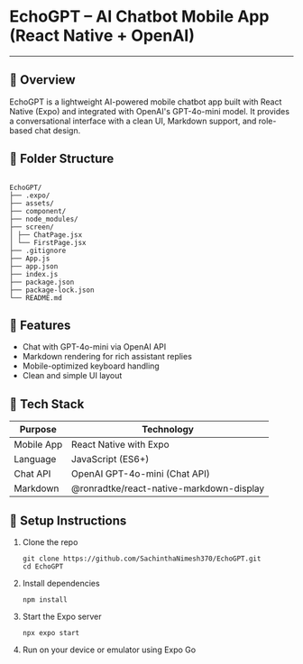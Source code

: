 # EchoGPT – AI Chatbot Mobile App (React Native + OpenAI)
---
## 🌟 Overview

EchoGPT is a lightweight AI-powered mobile chatbot app built with React Native (Expo) and integrated with OpenAI's GPT-4o-mini model. It provides a conversational interface with a clean UI, Markdown support, and role-based chat design.


## 📁 Folder Structure
```

EchoGPT/
├── .expo/
├── assets/
├── component/
├── node_modules/
├── screen/
│ ├── ChatPage.jsx
│ └── FirstPage.jsx
├── .gitignore
├── App.js
├── app.json
├── index.js
├── package.json
├── package-lock.json
└── README.md

```


## 🚀 Features

- Chat with GPT-4o-mini via OpenAI API
- Markdown rendering for rich assistant replies
- Mobile-optimized keyboard handling
- Clean and simple UI layout

## 🧠 Tech Stack

| Purpose      | Technology                                        |
|--------------|---------------------------------------------------|
| Mobile App   | React Native with Expo                            |
| Language     | JavaScript (ES6+)                                 |
| Chat API     | OpenAI GPT-4o-mini (Chat API)                     |
| Markdown     | @ronradtke/react-native-markdown-display          |

## 📲 Setup Instructions

1. Clone the repo
    ```
    git clone https://github.com/SachinthaNimesh370/EchoGPT.git
    cd EchoGPT
    ```
2. Install dependencies
    ```
    npm install
    ```
3. Start the Expo server
    ```
    npx expo start
    ```
4. Run on your device or emulator using Expo Go




